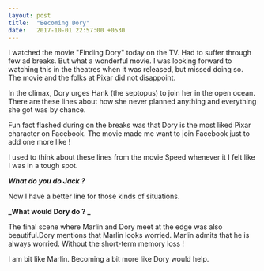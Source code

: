 ```yaml
---
layout: post
title:  "Becoming Dory"
date:   2017-10-01 22:57:00 +0530
---
```


I watched the movie "Finding Dory" today on the TV. Had to suffer through few ad breaks. But what
a wonderful movie. I was looking forward to watching this in the theatres when it was released,
but missed doing so. The movie and the folks at Pixar did not disappoint. 

In the climax, Dory urges Hank (the septopus) to join her in the open ocean. There are these
lines about how she never planned anything and everything she got was by chance.

Fun fact flashed during on the breaks was that Dory is the most liked Pixar character on Facebook. 
The movie made me want to join Facebook just to add one more like !

I used to think about these lines from the movie Speed whenever it I felt like I was
in a tough spot.

**_What do you do Jack ?_**

Now I have a better line for those kinds of situations.

**_What would Dory do ? _**

The final scene where Marlin and Dory meet at the edge was also beautiful.Dory mentions that Marlin
looks worried. Marlin admits that he is always worried. Without the short-term memory loss ! 

I am bit like Marlin. Becoming a bit more like Dory would help.
